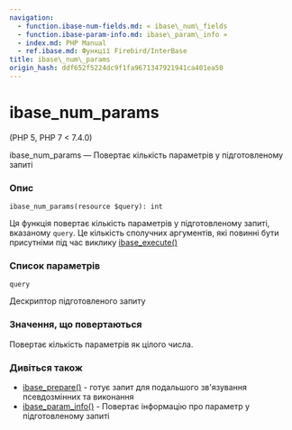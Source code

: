 ```yaml
---
navigation:
  - function.ibase-num-fields.md: « ibase\_num\_fields
  - function.ibase-param-info.md: ibase\_param\_info »
  - index.md: PHP Manual
  - ref.ibase.md: Функції Firebird/InterBase
title: ibase\_num\_params
origin_hash: ddf652f5224dc9f1fa9671347921941ca401ea50
---
```

# ibase\_num\_params

(PHP 5, PHP 7 < 7.4.0)

ibase\_num\_params — Повертає кількість параметрів у підготовленому запиті

### Опис

```methodsynopsis
ibase_num_params(resource $query): int
```

Ця функція повертає кількість параметрів у підготовленому запиті, вказаному `query`. Це кількість сполучних аргументів, які повинні бути присутніми під час виклику [ibase\_execute()](function.ibase-execute.md)

### Список параметрів

`query`

Дескриптор підготовленого запиту

### Значення, що повертаються

Повертає кількість параметрів як цілого числа.

### Дивіться також

-   [ibase\_prepare()](function.ibase-prepare.md) \- готує запит для подальшого зв'язування псевдозмінних та виконання
-   [ibase\_param\_info()](function.ibase-param-info.md) \- Повертає інформацію про параметр у підготовленому запиті
